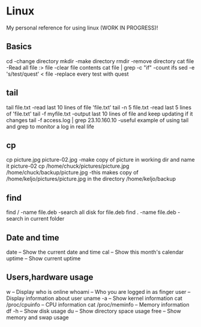 # Linux
My personal reference for using linux
(WORK IN PROGRESS)!

## Basics
cd -change directory
mkdir -make directory
rmdir -remove directory
cat file -Read all file
:> file -clear file contents
cat file | grep -c "if" -count ifs
sed -e 's/test/quest' < file  -replace every test with quest

## tail
tail file.txt       -read last 10 lines of file 'file.txt'
tail -n 5 file.txt  -read last 5 lines of 'file.txt'
tail -f myfile.txt  -output last 10 lines of file and keep updating if it changes
tail -f access.log | grep 23.10.160.10  -useful example of using tail and grep to monitor a log in real life

## cp
cp picture.jpg picture-02.jpg -make copy of picture in working dir and name it picture-02
cp /home/chuck/pictures/picture.jpg /home/chuck/backup/picture.jpg
-this makes copy of /home/keljo/pictures/picture.jpg in the directory /home/keljo/backup

## find
find / -name file.deb -search all disk for file.deb
find . -name file.deb -search in current folder

## Date and time
date – Show the current date and time
cal – Show this month's calendar
uptime – Show current uptime

## Users,hardware usage
w – Display who is online
whoami – Who you are logged in as
finger user – Display information about user
uname -a – Show kernel information
cat /proc/cpuinfo – CPU information
cat /proc/meminfo – Memory information
df -h – Show disk usage
du – Show directory space usage
free – Show memory and swap usage



